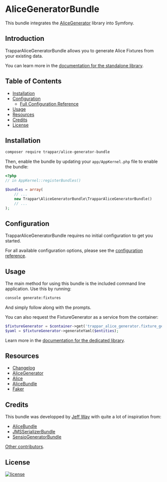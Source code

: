 AliceGeneratorBundle
===========

This bundle integrates the [AliceGenerator](https://github.com/trappar/AliceGenerator) library into Symfony.

## Introduction

TrapparAliceGeneratorBundle allows you to generate Alice Fixtures from your existing data.

You can learn more in the [documentation for the standalone library](https://github.com/trappar/AliceGenerator).

## Table of Contents

* [Installation](#installation)
* [Configuration](#configuration)
  * [Full Configuration Reference](src/Trappar/AliceGeneratorBundle/Resources/doc/configuration.md)
* [Usage](#usage)
* [Resources](#resources)
* [Credits](#credits)
* [License](#license)

## Installation

```bash
composer require trappar/alice-generator-bundle
```

Then, enable the bundle by updating your `app/AppKernel.php` file to enable the bundle:

```php
<?php
// in AppKernel::registerBundles()

$bundles = array(
    // ...
    new Trappar\AliceGeneratorBundle\TrapparAliceGeneratorBundle()
    // ...
);
```

## Configuration

TrapparAliceGeneratorBundle requires no initial configuration to get you started.

For all available configuration options, please see the [configuration reference](src/Trappar/AliceGeneratorBundle/Resources/doc/configuration.md).

## Usage

The main method for using this bundle is the included command line application. Use this by running:

```bash
console generate:fixtures
```

And simply follow along with the prompts.

You can also request the FixtureGenerator as a service from the container:

```php
$fixtureGenerator = $container->get('trappar_alice_generator.fixture_generator');
$yaml = $fixtureGenerator->generateYaml($entities);
```

Learn more in the [documentation for the dedicated library](https://github.com/trappar/AliceGenerator/blob/master/doc/usage.md).

## Resources

* [Changelog](CHANGELOG.md)
* [AliceGenerator](https://github.com/trappar/AliceGenerator)
* [Alice](https://github.com/nelmio/alice)
* [AliceBundle](https://github.com/hautelook/AliceBundle)
* [Faker](https://github.com/fzaninotto/Faker)

## Credits

This bundle was developped by [Jeff Way](https://github.com/trappar) with quite a lot of inspiration from:

* [AliceBundle](https://github.com/hautelook/AliceBundle)
* [JMSSerializerBundle](https://github.com/schmittjoh/JMSSerializerBundle)
* [SensioGeneratorBundle](https://github.com/sensiolabs/SensioGeneratorBundle)

[Other contributors](https://github.com/trappar/AliceGeneratorBundle/graphs/contributors).

## License

[![license](https://img.shields.io/badge/license-MIT-red.svg?style=flat-square)](Resources/meta/LICENSE)
